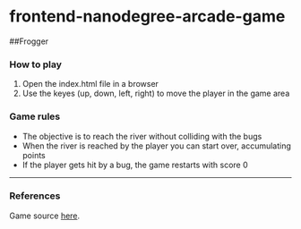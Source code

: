 # frontend-nanodegree-arcade-game

##Frogger
### How to play
1. Open the index.html file in a browser
2. Use the keyes (up, down, left, right) to move the player in the game area 

### Game rules
* The objective is to reach the river without colliding with the bugs
* When the river is reached by the player you can start over, accumulating points
* If the player gets hit by a bug, the game restarts with score 0


---

### References
Game source [here](https://github.com/leticialourenco/frontend-nanodegree-arcade-game.git).